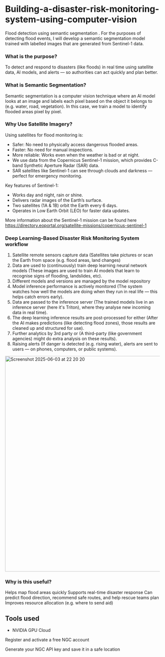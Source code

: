 # Building-a-disaster-risk-monitoring-system-using-computer-vision
Flood detection using semantic segmentation . For the purposes of detecting flood events, I will develop a semantic segmentation model trained with labelled images that are generated from Sentinel-1 data.

### What is the purpose? 

To detect and respond to disasters (like floods) in real time using satellite data, AI models, and alerts — so authorities can act quickly and plan better.

### What is Semantic Segmentation? 

Semantic segmentation is a computer vision technique where an AI model looks at an image and labels each pixel based on the object it belongs to (e.g. water, road, vegetation).
In this case, we train a model to identify flooded areas pixel by pixel.

### Why Use Satellite Imagery?

Using satellites for flood monitoring is:

- Safer: No need to physically access dangerous flooded areas.
- Faster: No need for manual inspections.
- More reliable: Works even when the weather is bad or at night.
- We use data from the Copernicus Sentinel-1 mission, which provides C-band Synthetic Aperture Radar (SAR) data.
- SAR satellites like Sentinel-1 can see through clouds and darkness — perfect for emergency monitoring.

Key features of Sentinel-1:

- Works day and night, rain or shine.
- Delivers radar images of the Earth’s surface.
- Two satellites (1A & 1B) orbit the Earth every 6 days.
- Operates in Low Earth Orbit (LEO) for faster data updates.

More information about the Sentinel-1 mission can be found here https://directory.eoportal.org/satellite-missions/copernicus-sentinel-1 


### Deep Learning-Based Disaster Risk Monitoring System workflow 

1. Satellite remote sensors capture data (Satellites take pictures or scan the Earth from space (e.g. flood areas, land changes)
2. Data are used to (continuously) train deep learning neural network models (These images are used to train AI models that learn to recognise signs of flooding, landslides, etc). 
3. Different models and versions are managed by the model repository
4. Model inference performance is actively monitored (The system watches how well the models are doing when they run in real life — this helps catch errors early). 
5. Data are passed to the inference server (The trained models live in an inference server (here it's Triton), where they analyse new incoming data in real time). 
6. The deep learning inference results are post-processed for either (After the AI makes predictions (like detecting flood zones), those results are cleaned up and structured for use). 
7. Further analytics by 3rd party or (A third-party (like government agencies) might do extra analysis on these results). 
8. Raising alerts (If danger is detected (e.g. rising water), alerts are sent to users — on phones, computers, or public systems). 

<img width="701" alt="Screenshot 2025-06-03 at 22 20 20" src="https://github.com/user-attachments/assets/1e371666-02ff-48de-9c08-e71e7f25d2a1" />

### Why is this useful?

Helps map flood areas quickly
Supports real-time disaster response
Can predict flood direction, recommend safe routes, and help rescue teams plan
Improves resource allocation (e.g. where to send aid)


## Tools used 

* NVIDIA GPU Cloud

Register and activate a free NGC account

Generate your NGC API key and save it in a safe location


